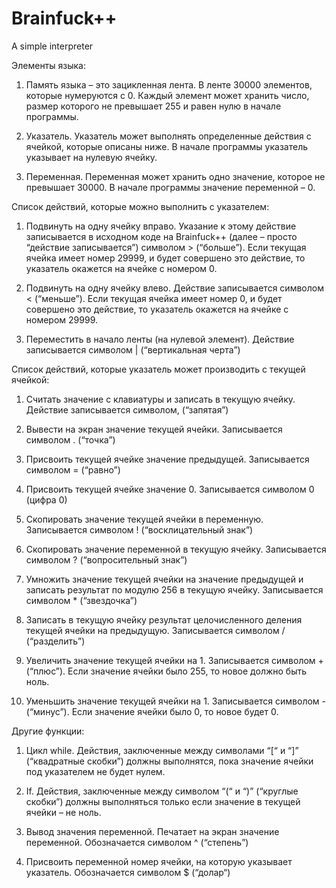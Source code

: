 # Brainfuck++
A simple interpreter

Элементы языка:

1. Память языка – это зацикленная лента. В ленте 30000 элементов, которые нумеруются с 0. Каждый элемент может хранить число, размер которого не превышает 255 и равен нулю в начале программы.

2. Указатель. Указатель может выполнять определенные действия с ячейкой, которые 
описаны ниже. В начале программы указатель указывает на нулевую ячейку.

3. Переменная. Переменная может хранить одно значение, которое не превышает 30000. В начале программы значение переменной – 0. 
 
Список действий, которые можно выполнить с указателем:

1. Подвинуть на одну ячейку вправо. Указание к этому действие записывается в исходном коде на Brainfuck++ (далее – просто “действие записывается”) символом > (“больше”). Если текущая ячейка имеет номер 29999, и будет совершено это действие, то указатель окажется на ячейке с номером 0.

2. Подвинуть на одну ячейку влево. Действие записывается символом < (“меньше”). Если текущая ячейка имеет номер 0, и будет совершено это действие, то указатель окажется на ячейке с номером 29999.

3. Переместить в начало ленты (на нулевой элемент). Действие записывается символом | (“вертикальная черта”)


Список действий, которые указатель может производить с текущей ячейкой:

1. Считать значение с клавиатуры и записать в текущую ячейку. Действие записывается символом, (“запятая”)

2. Вывести на экран значение текущей ячейки. Записывается символом . (“точка”)

3. Присвоить текущей ячейке значение предыдущей. Записывается символом = (“равно”)

4. Присвоить текущей ячейке значение 0. Записывается символом 0 (цифра 0)

5. Скопировать значение текущей ячейки в переменную. Записывается символом ! (“восклицательный знак”)

6. Скопировать значение переменной в текущую ячейку. Записывается символом ? (“вопросительный знак”)

7. Умножить значение текущей ячейки на значение предыдущей и записать результат по модулю 256 в текущую ячейку. Записывается символом * (“звездочка”)

8. Записать в текущую ячейку результат целочисленного деления текущей ячейки на предыдущую. Записывается символом / (“разделить”)

9. Увеличить значение текущей ячейки на 1. Записывается символом + (“плюс”). Если значение ячейки было 255, то новое должно быть ноль.

10. Уменьшить значение текущей ячейки на 1. Записывается символом - (“минус”). Если значение ячейки было 0, то новое будет 0.


Другие функции:

1. Цикл while. Действия, заключенные между символами  “[“ и “]” (“квадратные скобки”) должны выполнятся, пока значение ячейки под указателем не будет нулем.

2. If. Действия, заключенные между символом “(“ и “)” (“круглые скобки”) должны выполняться только если значение в текущей ячейки – не ноль.

3. Вывод значения переменной. Печатает на экран значение переменной. Обозначается символом ^ (“степень”)

4. Присвоить переменной номер ячейки, на которую указывает указатель. Обозначается символом $ (“долар“)
